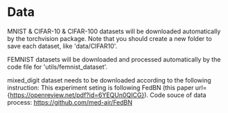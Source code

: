 # Data

MNIST & CIFAR-10 & CIFAR-100 datasets will be downloaded automatically by the torchvision package. Note that you should create a new folder to save each dataset, like 'data/CIFAR10'.

FEMNIST datasets will be downloaded and processed automatically by the code file for 'utils/femnist_dataset'.

mixed_digit dataset needs to be downloaded according to the following instruction:
This experiment seting is following FedBN (this paper url={https://openreview.net/pdf?id=6YEQUn0QICG}).
Code souce of data process: https://github.com/med-air/FedBN

